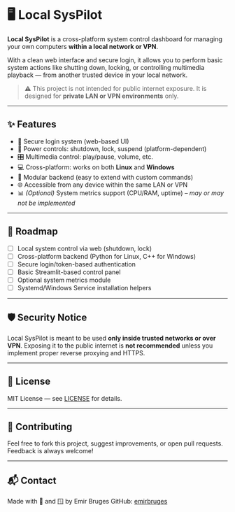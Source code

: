 # 🖥️ Local SysPilot

**Local SysPilot** is a cross-platform system control dashboard for managing your own computers **within a local network or VPN**.

With a clean web interface and secure login, it allows you to perform basic system actions like shutting down, locking, or controlling multimedia playback — from another trusted device in your local network.

> ⚠️ This project is not intended for public internet exposure. It is designed for **private LAN or VPN environments** only.

---

## ✨ Features

- 🔐 Secure login system (web-based UI)
- 🔌 Power controls: shutdown, lock, suspend (platform-dependent)
- 🎛️ Multimedia control: play/pause, volume, etc.
- 💻 Cross-platform: works on both **Linux** and **Windows**
- 🧩 Modular backend (easy to extend with custom commands)
- 🌐 Accessible from any device within the same LAN or VPN
- 📊 *(Optional)* System metrics support (CPU/RAM, uptime) – *may or may not be implemented*

---

## 🧩 Roadmap

* [ ] Local system control via web (shutdown, lock)
* [ ] Cross-platform backend (Python for Linux, C++ for Windows)
* [ ] Secure login/token-based authentication
* [ ] Basic Streamlit-based control panel
* [ ] Optional system metrics module
* [ ] Systemd/Windows Service installation helpers

---

## 🛡️ Security Notice

Local SysPilot is meant to be used **only inside trusted networks or over VPN**. Exposing it to the public internet is **not recommended** unless you implement proper reverse proxying and HTTPS.

---

## 📄 License

MIT License — see [LICENSE](./LICENSE) for details.

---

## 🤝 Contributing

Feel free to fork this project, suggest improvements, or open pull requests. Feedback is always welcome!

---

## 📬 Contact

Made with 🐧 and 🪟 by Emir Bruges
GitHub: [emirbruges](https://github.com/emirbruges)

